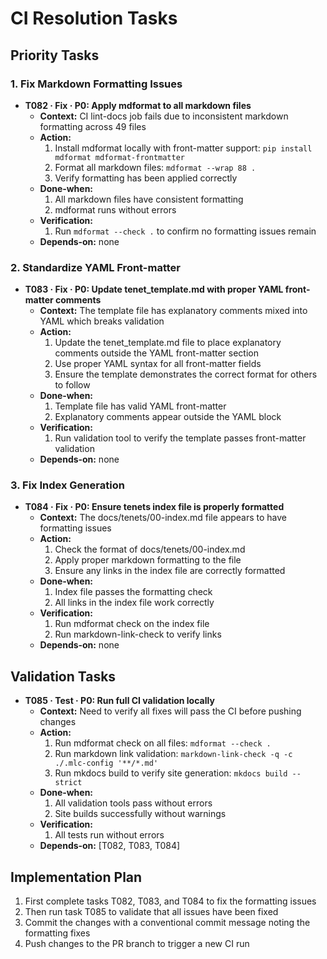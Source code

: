 # CI Resolution Tasks

## Priority Tasks

### 1. Fix Markdown Formatting Issues

- **T082 · Fix · P0: Apply mdformat to all markdown files**
  - **Context:** CI lint-docs job fails due to inconsistent markdown formatting across
    49 files
  - **Action:**
    1. Install mdformat locally with front-matter support:
       `pip install mdformat mdformat-frontmatter`
    1. Format all markdown files: `mdformat --wrap 88 .`
    1. Verify formatting has been applied correctly
  - **Done‑when:**
    1. All markdown files have consistent formatting
    1. mdformat runs without errors
  - **Verification:**
    1. Run `mdformat --check .` to confirm no formatting issues remain
  - **Depends‑on:** none

### 2. Standardize YAML Front-matter

- **T083 · Fix · P0: Update tenet_template.md with proper YAML front-matter comments**
  - **Context:** The template file has explanatory comments mixed into YAML which breaks
    validation
  - **Action:**
    1. Update the tenet_template.md file to place explanatory comments outside the YAML
       front-matter section
    1. Use proper YAML syntax for all front-matter fields
    1. Ensure the template demonstrates the correct format for others to follow
  - **Done‑when:**
    1. Template file has valid YAML front-matter
    1. Explanatory comments appear outside the YAML block
  - **Verification:**
    1. Run validation tool to verify the template passes front-matter validation
  - **Depends‑on:** none

### 3. Fix Index Generation

- **T084 · Fix · P0: Ensure tenets index file is properly formatted**
  - **Context:** The docs/tenets/00-index.md file appears to have formatting issues
  - **Action:**
    1. Check the format of docs/tenets/00-index.md
    1. Apply proper markdown formatting to the file
    1. Ensure any links in the index file are correctly formatted
  - **Done‑when:**
    1. Index file passes the formatting check
    1. All links in the index file work correctly
  - **Verification:**
    1. Run mdformat check on the index file
    1. Run markdown-link-check to verify links
  - **Depends‑on:** none

## Validation Tasks

- **T085 · Test · P0: Run full CI validation locally**
  - **Context:** Need to verify all fixes will pass the CI before pushing changes
  - **Action:**
    1. Run mdformat check on all files: `mdformat --check .`
    1. Run markdown link validation: `markdown-link-check -q -c ./.mlc-config '**/*.md'`
    1. Run mkdocs build to verify site generation: `mkdocs build --strict`
  - **Done‑when:**
    1. All validation tools pass without errors
    1. Site builds successfully without warnings
  - **Verification:**
    1. All tests run without errors
  - **Depends‑on:** \[T082, T083, T084\]

## Implementation Plan

1. First complete tasks T082, T083, and T084 to fix the formatting issues
1. Then run task T085 to validate that all issues have been fixed
1. Commit the changes with a conventional commit message noting the formatting fixes
1. Push changes to the PR branch to trigger a new CI run
